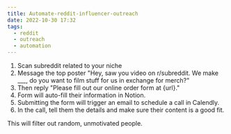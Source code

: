 ```yaml
---
title: Automate-reddit-influencer-outreach
date: 2022-10-30 17:32
tags:
  - reddit
  - outreach
  - automation
---
```


1. Scan subreddit related to your niche
2. Message the top poster "Hey, saw you video on r/subreddit. We make \_\_\_, do you want to film stuff for us in exchange for merch?"
3. Then reply "Please fill out our online order form at {url}."
4. Form will auto-fill their information in Notion.
5. Submitting the form will trigger an email to schedule a call in Calendly.
6. In the call, tell them the details and make sure their content is a good fit.

This will filter out random, unmotivated people.
